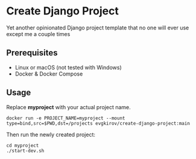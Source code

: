 # Create Django Project

Yet another opinionated Django project template that no one will ever use except me a couple times

## Prerequisites

* Linux or macOS (not tested with Windows)
* Docker & Docker Compose

## Usage

Replace **myproject** with your actual project name.

    docker run -e PROJECT_NAME=myproject --mount type=bind,src=$PWD,dst=/projects evgkirov/create-django-project:main

Then run the newly created project:

    cd myproject
    ./start-dev.sh